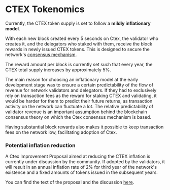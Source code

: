 # CTEX Tokenomics

Currently, the CTEX token supply is set to follow a **mildly inflationary model**. 

With each new block created every 5 seconds on Ctex, the validator who creates it, and the delegators who staked with them, receive the block rewards in newly issued CTEX tokens. This is designed to secure the network's [consensus mechanism](https://docs.ctexscan.com/general/fuse-network-blockchain/fuse-consensus). 

The reward amount per block is currently set such that every year, the CTEX total supply increases by approximately 5%.

The main reason for choosing an inflationary model at the early development stage was to ensure a certain predictability of the flow of revenue for network validators and delegators. If they had to exclusively rely on transaction fees as the reward for staking CTEX and validating, it would be harder for them to predict their future returns, as transaction activity on the network can fluctuate a lot. The relative predictability of validator revenue is an important assumption behind the blockchain consensus theory on which the Ctex consensus mechanism is based.  

Having substantial block rewards also makes it possible to keep transaction fees on the network low, facilitating adoption of Ctex.

### Potential inflation reduction  

A Ctex Improvement Proposal aimed at reducing the CTEX inflation  is currently under discussion by the community. If adopted by the validators, it will result in an annual inflation rate of 2% for third year of the network's existence and a fixed amounts of tokens issued in the subsequent years.

You can find the text of the proposal and the discussion [here](https://forum.ctexscan.com/t/changing-fuse-network-inflation-rate/102).   
